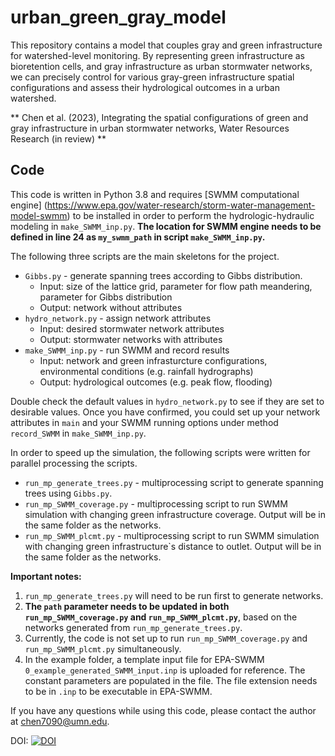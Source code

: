 # urban_green_gray_model
This repository contains a model that couples gray and green infrastructure for watershed-level monitoring. By representing green infrastructure as bioretention cells, and gray infrastructure as urban stormwater networks, we can precisely control for various gray-green infrastructure spatial configurations and assess their hydrological outcomes in a urban watershed. 

** Chen et al. (2023), Integrating the spatial configurations of green and gray infrastructure in urban stormwater networks, Water Resources Research (in review) **

## Code
This code is written in Python 3.8 and requires [SWMM computational engine] (https://www.epa.gov/water-research/storm-water-management-model-swmm) to be installed in order to perform the hydrologic-hydraulic modeling in `make_SWMM_inp.py`. **The location for SWMM engine needs to be defined in line 24 as `my_swmm_path` in script `make_SWMM_inp.py`.**

The following three scripts are the main skeletons for the project. 

* `Gibbs.py` - generate spanning trees according to Gibbs distribution. 
    - Input: size of the lattice grid, parameter for flow path meandering, parameter for Gibbs distribution
    - Output: network without attributes
* `hydro_network.py` - assign network attributes
    - Input: desired stormwater network attributes
    - Output: stormwater networks with attributes
* `make_SWMM_inp.py` - run SWMM and record results
    - Input: network and green infrasturcture configurations, environmental conditions (e.g. rainfall hydrographs)
    - Output: hydrological outcomes (e.g. peak flow, flooding)

Double check the default values in `hydro_network.py` to see if they are set to desirable values. Once you have confirmed, you could set up your network attributes in `main` and your SWMM running options under method `record_SWMM` in `make_SWMM_inp.py`. 

In order to speed up the simulation, the following scripts were written for parallel processing the scripts. 

* `run_mp_generate_trees.py` - multiprocessing script to generate spanning trees using `Gibbs.py`. 
* `run_mp_SWMM_coverage.py` - multiprocessing script to run SWMM simulation with changing green infrastructure coverage. Output will be in the same folder as the networks. 
* `run_mp_SWMM_plcmt.py` - multiprocessing script to run SWMM simulation with changing green infrastructure`s distance to outlet. Output will be in the same folder as the networks. 

**Important notes:** 
1. `run_mp_generate_trees.py` will need to be run first to generate networks. 
2. **The `path` parameter needs to be updated in both `run_mp_SWMM_coverage.py` and `run_mp_SWMM_plcmt.py`**, based on the networks generated from `run_mp_generate_trees.py`.
3. Currently, the code is not set up to run `run_mp_SWMM_coverage.py` and `run_mp_SWMM_plcmt.py` simultaneously. 
4. In the example folder, a template input file for EPA-SWMM `0_example_generated_SWMM_input.inp` is uploaded for reference. The constant parameters are populated in the file. The file extension needs to be in `.inp` to be executable in EPA-SWMM. 

If you have any questions while using this code, please contact the author at chen7090@umn.edu.

DOI: [![DOI](https://zenodo.org/badge/326557226.svg)](https://zenodo.org/badge/latestdoi/326557226)
